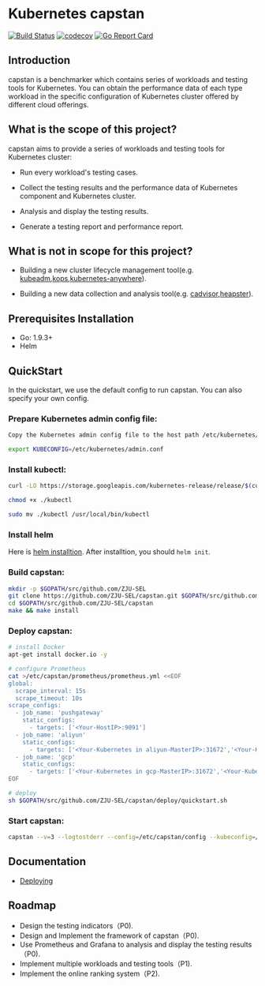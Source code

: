 # Kubernetes capstan

[![Build Status](https://travis-ci.org/ZJU-SEL/capstan.svg?branch=master)](https://travis-ci.org/ZJU-SEL/capstan)
[![codecov](https://codecov.io/gh/ZJU-SEL/capstan/branch/master/graph/badge.svg)](https://codecov.io/gh/ZJU-SEL/capstan)
[![Go Report Card](https://goreportcard.com/badge/github.com/ZJU-SEL/capstan)](https://goreportcard.com/report/github.com/ZJU-SEL/capstan)

## Introduction

capstan is a benchmarker which contains series of workloads and testing tools for Kubernetes. You can obtain the performance data of each type workload in the specific configuration of Kubernetes cluster offered by different cloud offerings.

## What is the scope of this project?

capstan aims to provide a series of workloads and testing tools for Kubernetes cluster:

- Run every workload's testing cases.

- Collect the testing results and the performance data of Kubernetes component and Kubernetes cluster.

- Analysis and display the testing results.

- Generate a testing report and performance report.

## What is not in scope for this project?

- Building a new cluster lifecycle management tool(e.g. [kubeadm](https://github.com/kubernetes/kubeadm),[kops](https://github.com/kubernetes/kops),[kubernetes-anywhere](https://github.com/kubernetes/kubernetes-anywhere)).

- Building a new data collection and analysis tool(e.g. [cadvisor](https://github.com/google/cadvisor),[heapster](https://github.com/kubernetes/heapster)).

## Prerequisites Installation

- Go: 1.9.3+
- Helm

## QuickStart

In the quickstart, we use the default config to run capstan. You can also specify your own config.

### Prepare Kubernetes admin config file:

```sh
Copy the Kubernetes admin config file to the host path /etc/kubernetes/admin.conf

export KUBECONFIG=/etc/kubernetes/admin.conf
```

### Install kubectl:
```sh
curl -LO https://storage.googleapis.com/kubernetes-release/release/$(curl -s https://storage.googleapis.com/kubernetes-release/release/stable.txt)/bin/linux/amd64/kubectl

chmod +x ./kubectl

sudo mv ./kubectl /usr/local/bin/kubectl
```

### Install helm

Here is [helm installtion](https://github.com/kubernetes/helm/blob/master/docs/install.md?spm=a2c4g.11186623.2.7.qwiWKY&file=install.md).
After installtion, you should `helm init`.

### Build capstan:

```sh
mkdir -p $GOPATH/src/github.com/ZJU-SEL
git clone https://github.com/ZJU-SEL/capstan.git $GOPATH/src/github.com/ZJU-SEL/capstan
cd $GOPATH/src/github.com/ZJU-SEL/capstan
make && make install
```

### Deploy capstan:

```sh
# install Docker
apt-get install docker.io -y

# configure Prometheus
cat >/etc/capstan/prometheus/prometheus.yml <<EOF
global:
  scrape_interval: 15s
  scrape_timeout: 10s
scrape_configs:
  - job_name: 'pushgateway'
    static_configs:
      - targets: ['<Your-HostIP>:9091']
  - job_name: 'aliyun'
    static_configs:
      - targets: ['<Your-Kubernetes in aliyun-MasterIP>:31672','<Your-Kubernetes in aliyun-Node1IP>:31672','<Your-Kubernetes in aliyun-Node2IP>:31672',...]
  - job_name: 'gcp'
    static_configs:
      - targets: ['<Your-Kubernetes in gcp-MasterIP>:31672','<Your-Kubernetes in gcp-Node1IP>:31672','<Your-Kubernetes in gcp-Node2IP>:31672',...]
EOF

# deploy
sh $GOPATH/src/github.com/ZJU-SEL/capstan/deploy/quickstart.sh

```

### Start capstan:

```sh
capstan --v=3 --logtostderr --config=/etc/capstan/config --kubeconfig=/etc/kubernetes/admin.conf &
```

## Documentation

- [Deploying](docs/deploy.md)

## Roadmap

- Design the testing indicators（P0).
- Design and Implement the framework of capstan（P0).
- Use Prometheus and Grafana to analysis and display the testing results（P0).
- Implement multiple workloads and testing tools（P1).
- Implement the online ranking system（P2).